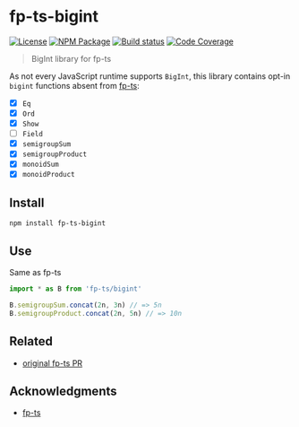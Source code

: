 # fp-ts-bigint
[![License][]](https://opensource.org/licenses/ISC)
[![NPM Package][]](https://npmjs.org/package/fp-ts-bigint)
[![Build status][]](https://travis-ci.org/ericcrosson/fp-ts-bigint)
[![Code Coverage][]](https://codecov.io/gh/ericcrosson/fp-ts-bigint)

[License]: https://img.shields.io/badge/License-ISC-blue.svg
[NPM Package]: https://img.shields.io/npm/v/fp-ts-bigint.svg
[Build status]: https://travis-ci.org/ericcrosson/fp-ts-bigint.svg?branch=master
[Code Coverage]: https://codecov.io/gh/ericcrosson/fp-ts-bigint/branch/master/graph/badge.svg

> BigInt library for fp-ts

As not every JavaScript runtime supports `BigInt`, this library
contains opt-in `bigint` functions absent from
[fp-ts](https://github.com/gcanti/fp-ts):

- [X] `Eq`
- [X] `Ord`
- [X] `Show`
- [ ] `Field`
- [X] `semigroupSum`
- [X] `semigroupProduct`
- [X] `monoidSum`
- [X] `monoidProduct`

## Install

``` shell
npm install fp-ts-bigint
```

## Use

Same as fp-ts

``` typescript
import * as B from 'fp-ts/bigint'

B.semigroupSum.concat(2n, 3n) // => 5n
B.semigroupProduct.concat(2n, 5n) // => 10n
```

## Related

- [original fp-ts PR](https://github.com/gcanti/fp-ts/pull/1386)

## Acknowledgments

- [fp-ts](https://github.com/gcanti/fp-ts)
